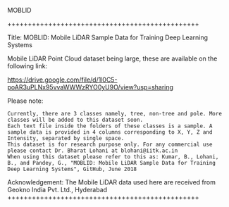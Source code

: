 MOBLID

+++++++++++++++++++++++++++++++++++++++++++++++

Title: MOBLID: Mobile LiDAR Sample Data for Training Deep Learning Systems

Mobile LiDAR Point Cloud dataset being large, these are available on the following link:

https://drive.google.com/file/d/1l0C5-poAR3uPLNx95vvaWWWzRYO0yU9O/view?usp=sharing

Please note:

    Currently, there are 3 classes namely, tree, non-tree and pole. More classes will be added to this dataset soon.
    Each text file inside the folders of these classes is a sample. A sample data is provided in 4 columns corresponding to X, Y, Z and Intensity, separated by single space.
    This dataset is for research purpose only. For any commercial use please contact Dr. Bharat Lohani at blohani@iitk.ac.in
    When using this dataset please refer to this as: Kumar, B., Lohani, B., and Pandey, G., "MOBLID: Mobile LiDAR Sample Data for Training Deep Learning Systems", GitHub, June 2018

Acknowledgement: The Mobile LiDAR data used here are received from Geokno India Pvt. Ltd., Hyderabad +++++++++++++++++++++++++++++++++++++++++++++++
